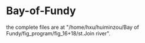 # Bay-of-Fundy
the complete files are at "/home/hxu/huiminzou/Bay of Fundy/fig_program/fig_16+18/st.Join river".
